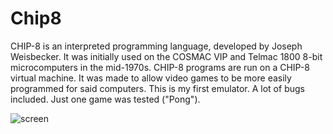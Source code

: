 # Chip8
CHIP-8 is an interpreted programming language, developed by Joseph Weisbecker. It was initially used on the COSMAC VIP and Telmac 1800 8-bit microcomputers in the mid-1970s. CHIP-8 programs are run on a CHIP-8 virtual machine. It was made to allow video games to be more easily programmed for said computers. 
This is my first emulator. A lot of bugs included. Just one game was tested ("Pong").



![screen](https://user-images.githubusercontent.com/24625783/31966523-a14bf1b6-b913-11e7-8124-7d3ae33bfcaf.jpg)
